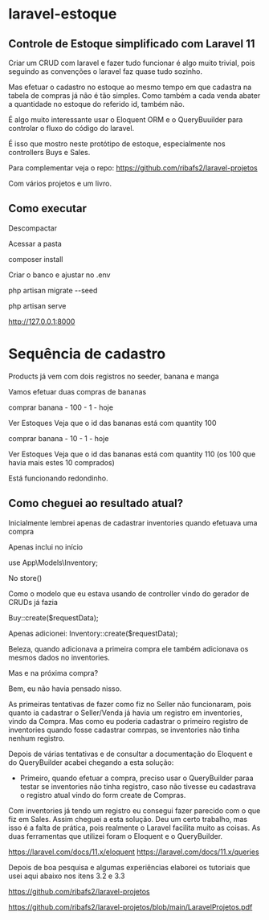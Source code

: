 # laravel-estoque

## Controle de Estoque simplificado com Laravel 11

Criar um CRUD com laravel e fazer tudo funcionar é algo muito trivial, pois seguindo as convenções o  laravel faz quase tudo sozinho.

Mas efetuar o cadastro no estoque ao mesmo tempo em que cadastra na tabela de compras já não é tão simples. Como também a cada venda abater a quantidade no estoque do referido id, também não. 

É algo muito interessante usar o Eloquent ORM e o QueryBuuilder para controlar o fluxo do código do laravel.

É isso que mostro neste protótipo de estoque, especialmente nos controllers Buys e Sales.

Para complementar veja o repo:
https://github.com/ribafs2/laravel-projetos

Com vários projetos e um livro.


## Como executar

Descompactar

Acessar a pasta

composer install

Criar o banco e ajustar no .env

php artisan migrate --seed

php artisan serve

http://127.0.0.1:8000


# Sequência de cadastro

Products já vem com dois  registros no seeder, banana e manga

Vamos efetuar duas compras de bananas

comprar
	banana - 100 - 1 - hoje

Ver Estoques
	Veja que o id das bananas está com quantity 100
	
comprar	
	banana - 10 - 1 - hoje

Ver Estoques
	Veja que o id das bananas está com quantity 110 (os 100 que havia mais estes 10 comprados)
	
Está funcionando redondinho.	


## Como cheguei ao resultado atual?

Inicialmente lembrei apenas de cadastrar inventories quando efetuava uma compra

Apenas inclui no início

use App\Models\Inventory;

No store()

Como o modelo que eu estava usando de controller vindo do gerador de CRUDs já fazia

Buy::create($requestData);

Apenas adicionei:
Inventory::create($requestData);

Beleza, quando adicionava a primeira compra ele também adicionava os mesmos dados no inventories.

Mas e na próxima compra?

Bem, eu não havia pensado nisso.

As primeiras tentativas de fazer como fiz no Seller não funcionaram, pois quanto ia cadastrar o Seller/Venda já havia um registro em inventories, vindo da Compra. Mas como eu poderia cadastrar o primeiro registro de inventories quando fosse cadastrar comrpas, se inventories não tinha nenhum registro.

Depois de várias tentativas e de consultar a documentação do Eloquent e do QueryBuilder acabei chegando a esta solução:

- Primeiro, quando efetuar a compra, preciso usar o QueryBuilder paraa testar se inventories não tinha registro, caso não tivesse eu cadastrava o registro atual vindo do form create de Compras.

Com inventories já tendo um registro eu consegui fazer parecido com o que fiz em Sales.
Assim cheguei a esta solução.
Deu um certo trabalho, mas isso é a falta de prática, pois realmente o Laravel facilita muito as coisas.
As duas ferramentas que utilizei foram o Eloquent e o QueryBuilder.

https://laravel.com/docs/11.x/eloquent
https://laravel.com/docs/11.x/queries

Depois de boa pesquisa e algumas experiências elaborei os tutoriais que usei aqui abaixo nos itens 3.2 e 3.3

https://github.com/ribafs2/laravel-projetos

https://github.com/ribafs2/laravel-projetos/blob/main/LaravelProjetos.pdf


